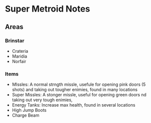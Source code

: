 # Super Metroid Notes

## Areas 

### Brinstar

- Crateria
- Maridia
- Norfair

### Items

- MIssles: A normal strngth missle, usefule for opening pink doors (5 shots) and taking out tougher enimies, found in many locations
- Super Missles: A stonger missle, useful for opening green doors nd taking out very tough enimies, 
- Energy Tanks: Increase max health, found in several locations
- High Jump Boots
- Charge Beam
